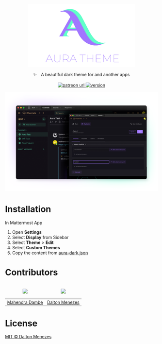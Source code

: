 <p align="center">
  <img src="https://github.com/daltonmenezes/assets/blob/master/images/aura-theme/new-heading.png?raw=true" alt="Aura Theme" width="70%" />
</p>

<p align="center">
✨ A beautiful dark theme for  and another apps
  <br><br>

  <!-- Patreon -->
  <a href="https://www.patreon.com/daltonmenezes">
    <img alt="patreon url" src="https://img.shields.io/badge/support%20on-patreon-1C1E26?style=for-the-badge&labelColor=1C1E26&color=61ffca">
  </a>

  <!-- version -->
  <a href="#">
    <img alt="version" src="https://img.shields.io/badge/version%20-v1.0.0-1C1E26?style=for-the-badge&labelColor=1C1E26&color=61ffca">
  </a>
</p>

<p align="center">
  <img alt="preview" src="https://github.com/daltonmenezes/assets/blob/master/images/aura-theme/aura-mattermost-preview.png?raw=true" />
</p>


# Installation
In Mattermost App
1. Open **Settings**
2. Select **Display** from Sidebar
3. Select **Theme** > **Edit**
4. Select **Custom Themes**
5. Copy the content from [aura-dark.json](https://raw.githubusercontent.com/mahendradambe/aura-theme/feat/mattermost/packages/mattermost/aura-dark.json)

# Contributors
<table>
  <thead>
    <tr>
      <td valign="bottom"><p align="center">
        <a href="https://github.com/mahendradambe">
          <img style="height: 100px;" src="https://github.com/mahendradambe.png?size=100" align="center" />
        </a>
      </p></td>
      <td valign="bottom"><p align="center">
  <a href="https://github.com/daltonmenezes">
    <img src="https://github.com/daltonmenezes.png?size=100" align="center" />
  </a>
</p></td>
    </tr>
  </thead>

  <tbody>
    <tr>
      <td><a href="https://github.com/mahendradambe">Mahendra Dambe</a></td>
      <td><a href="https://github.com/daltonmenezes">Dalton Menezes</a></td>
    </tr>
  </tbody>
</table>

# License
[MIT © Dalton Menezes](https://github.com/daltonmenezes/aura-theme/blob/main/LICENSE)

